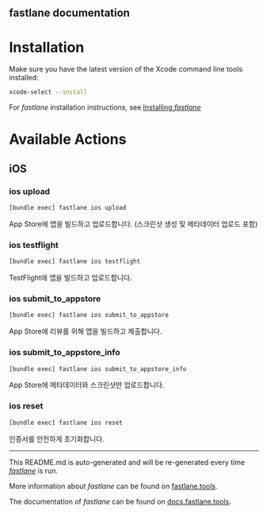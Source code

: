 fastlane documentation
----

# Installation

Make sure you have the latest version of the Xcode command line tools installed:

```sh
xcode-select --install
```

For _fastlane_ installation instructions, see [Installing _fastlane_](https://docs.fastlane.tools/#installing-fastlane)

# Available Actions

## iOS

### ios upload

```sh
[bundle exec] fastlane ios upload
```

App Store에 앱을 빌드하고 업로드합니다. (스크린샷 생성 및 메타데이터 업로드 포함)

### ios testflight

```sh
[bundle exec] fastlane ios testflight
```

TestFlight에 앱을 빌드하고 업로드합니다.

### ios submit_to_appstore

```sh
[bundle exec] fastlane ios submit_to_appstore
```

App Store에 리뷰를 위해 앱을 빌드하고 제출합니다.

### ios submit_to_appstore_info

```sh
[bundle exec] fastlane ios submit_to_appstore_info
```

App Store에 메타데이터와 스크린샷만 업로드합니다.

### ios reset

```sh
[bundle exec] fastlane ios reset
```

인증서를 안전하게 초기화합니다.

----

This README.md is auto-generated and will be re-generated every time [_fastlane_](https://fastlane.tools) is run.

More information about _fastlane_ can be found on [fastlane.tools](https://fastlane.tools).

The documentation of _fastlane_ can be found on [docs.fastlane.tools](https://docs.fastlane.tools).
